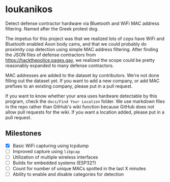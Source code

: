 # loukanikos
Detect defense contractor hardware via Bluetooth and WiFi MAC address filtering.
Named after the Greek protest dog.

The impetus for this project was that we realized lots of cops have WiFi and
Bluetooth enabled Axon body cams, and that we could probably do proximity cop
detection using simple MAC address filtering.
After finding the JSON files of defense contractors
from https://hackthepolice.pages.gay, we realized the scope could be pretty
reasonably expanded to many defense contractors.

MAC addresses are added to the dataset by contributors. We're not done filling
out the dataset yet. If you want to add a new company, or add MAC prefixes to an
existing company, please put in a pull request.

If you want to know whether your area uses hardware detectable by this program,
check the `docs/Find Your Location` folder. We use markdown files in the repo
rather than GitHub's wiki function because GitHub does not allow pull requests
for the wiki. If you want a location added, please put in a pull request.

## Milestones
- [X] Basic WiFi capturing using tcpdump
- [ ] Improved capture using `libpcap`
- [ ] Utilization of multiple wireless interfaces
- [ ] Builds for embedded systems (ESP32?)
- [ ] Count for number of unique MACs spotted in the last X minutes
- [ ] Ability to enable and disable categories for detection
